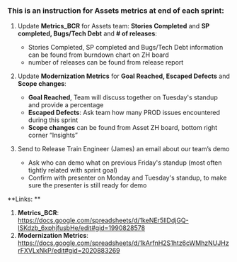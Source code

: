### This is an instruction for Assets metrics at end of each sprint:

1. Update **Metrics_BCR**  for Assets team: **Stories Completed** and **SP completed, Bugs/Tech Debt** and **# of releases**: 

    - Stories Completed, SP completed and Bugs/Tech Debt information can be found from burndown chart on ZH board
    - number of releases can be found from release report

2. Update **Modernization Metrics** for **Goal Reached, Escaped Defects** and **Scope changes**: 
    - **Goal Reached**, Team will discuss together on Tuesday's standup and provide a percentage  
    - **Escaped Defects**: Ask team how many PROD issues encountered during this sprint
    - **Scope changes** can be found from Asset ZH board, bottom right corner “Insights”
    
3. Send to Release Train Engineer (James) an email about our team’s demo 
    - Ask who can demo what on previous Friday's standup (most often tightly related with sprint goal)
    - Confirm with presenter on Monday and Tuesday's standup, to make sure the presenter is still ready for demo


**Links: **
1.	**Metrics_BCR**: https://docs.google.com/spreadsheets/d/1keNEr5IlDdjGQ-lSKdzb_6xphjfusbHe/edit#gid=1990828578
2.	**Modernization Metrics**: https://docs.google.com/spreadsheets/d/1kArfnH2S1htz6cWMhzNUJHzrFXVLxNkP/edit#gid=2020883269 
